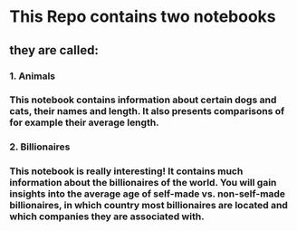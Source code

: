 # This Repo contains two notebooks

## they are called:
### 1. Animals
### This notebook contains information about certain dogs and cats, their names and length. It also presents comparisons of for example their average length.

### 2. Billionaires
### This notebook is really interesting! It contains much information about the billionaires of the world. You will gain insights into the average age of self-made vs. non-self-made billionaires, in which country most billionaires are located and which companies they are associated with.
